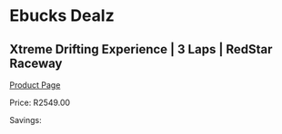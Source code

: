 
# Ebucks Dealz
## Xtreme Drifting Experience | 3 Laps | RedStar Raceway
[Product Page](https://www.ebucks.com/web/shop/productSelected.do?prodId=356443530&catId=322194323)

Price: R2549.00

Savings: 


	
